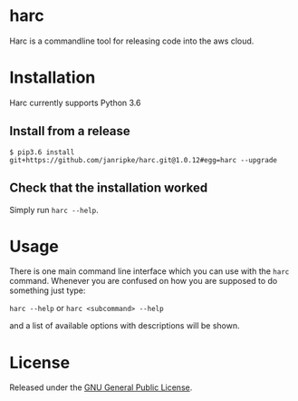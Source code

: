 harc
========

Harc is a commandline tool for releasing code into the aws cloud.

# Installation
Harc currently supports Python 3.6


## Install from a release
```
$ pip3.6 install git+https://github.com/janripke/harc.git@1.0.12#egg=harc --upgrade
```

## Check that the installation worked

Simply run `harc --help`.

# Usage

There is one main command line interface which you can use with the `harc` command. Whenever you are confused on how you are supposed to do something just type:

`harc --help` or `harc <subcommand> --help`

and a list of available options with descriptions will be shown.

# License
Released under the [GNU General Public License](LICENSE).
